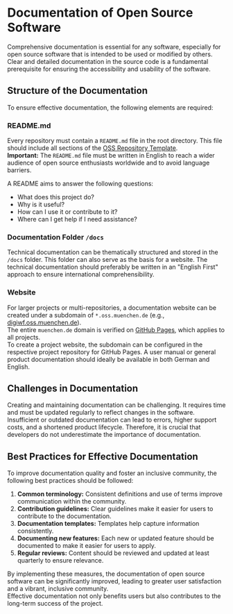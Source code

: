 # Documentation of Open Source Software

Comprehensive documentation is essential for any software, especially for open source software that is intended to be used or modified by others. Clear and detailed documentation in the source code is a fundamental prerequisite for ensuring the accessibility and usability of the software.

## Structure of the Documentation

To ensure effective documentation, the following elements are required:

### README.md

Every repository must contain a `README.md` file in the root directory. This file should include all sections of the [OSS Repository Template](https://github.com/it-at-m/oss-repository-en-template/blob/main/README.md).  
**Important:** The `README.md` file must be written in English to reach a wider audience of open source enthusiasts worldwide and to avoid language barriers.

A README aims to answer the following questions:

* What does this project do?
* Why is it useful?
* How can I use it or contribute to it?
* Where can I get help if I need assistance?


### Documentation Folder `/docs`

Technical documentation can be thematically structured and stored in the `/docs` folder. This folder can also serve as the basis for a website. The technical documentation should preferably be written in an "English First" approach to ensure international comprehensibility.

### Website

For larger projects or multi-repositories, a documentation website can be created under a subdomain of `*.oss.muenchen.de` (e.g., [digiwf.oss.muenchen.de](https://digiwf.oss.muenchen.de)).  
The entire `muenchen.de` domain is verified on [GitHub Pages](https://github.com/organizations/it-at-m/settings/pages), which applies to all projects.  
To create a project website, the subdomain can be configured in the respective project repository for GitHub Pages.
A user manual or general product documentation should ideally be available in both German and English.

## Challenges in Documentation

Creating and maintaining documentation can be challenging. It requires time and must be updated regularly to reflect changes in the software. Insufficient or outdated documentation can lead to errors, higher support costs, and a shortened product lifecycle. Therefore, it is crucial that developers do not underestimate the importance of documentation.

## Best Practices for Effective Documentation

To improve documentation quality and foster an inclusive community, the following best practices should be followed:

1. **Common terminology:** Consistent definitions and use of terms improve communication within the community.  
2. **Contribution guidelines:** Clear guidelines make it easier for users to contribute to the documentation.  
3. **Documentation templates:** Templates help capture information consistently.  
4. **Documenting new features:** Each new or updated feature should be documented to make it easier for users to apply.  
5. **Regular reviews:** Content should be reviewed and updated at least quarterly to ensure relevance.

By implementing these measures, the documentation of open source software can be significantly improved, leading to greater user satisfaction and a vibrant, inclusive community.  
Effective documentation not only benefits users but also contributes to the long-term success of the project.